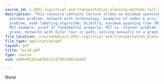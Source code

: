 ```yaml
---
course_id: 1-203j-logistical-and-transportation-planning-methods-fall-2006
description: 'This resource contains lecture slides on minimum spanning tree, chinese
  postman problem, network with terminology, examples of nodes & arcs, shortest path
  problem, node labeling algorithm: Dijkstra, minimum spanning tree (MST) problem,
  MST example, proof of fundamental property, MST vs. Steiner problem in the Euclidean
  plane, networks with Euler tour or path, solving manually on a graph, and applications.'
file_location: /coursemedia/1-203j-logistical-and-transportation-planning-methods-fall-2006/ab6b4912baa83b513c87961588cdaad3_lec14.pdf
file_type: application/pdf
layout: pdf
title: lec14.pdf
type: course
uid: ab6b4912baa83b513c87961588cdaad3

---
```

None
